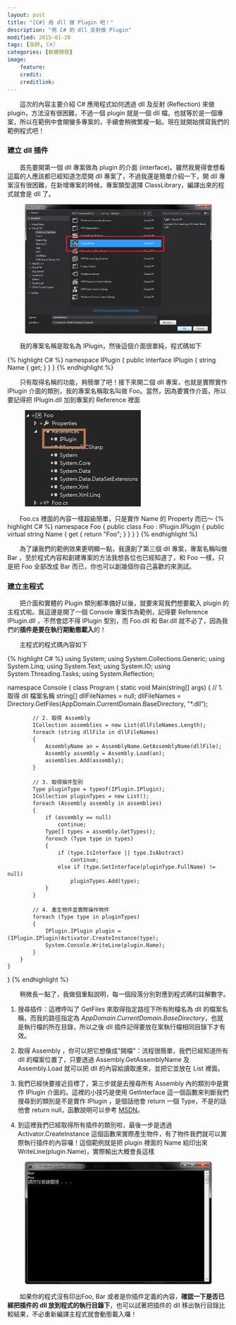 ```yaml
---
layout: post
title: "[C#] 用 dll 做 Plugin 吧！"
description: "用 C# 的 dll 反射做 Plugin"
modified: 2015-01-20
tags: [巫師, C#]
categories: [軟體開發]
image:
    feature: 
    credit: 
    creditlink: 
---
```


　　這次的內容主要介紹 C# 應用程式如何透過 dll 及反射 (Reflection) 來做 plugin，方法沒有很困難，不過一個 plugin 就是一個 dll 檔，也就等於是一個專案，所以在範例中會開蠻多專案的，手續會稍微繁複一點。現在就開始撰寫我們的範例程式吧！

<!--more-->

### 建立 dll 插件
　　首先要開第一個 dll 專案做為 plugin 的介面 (interface)。雖然我覺得會想看這篇的人應該都已經知道怎麼開 dll 專案了，不過我還是簡單介紹一下，開 dll 專案沒有很困難，在新增專案的時候，專案類型選擇 ClassLibrary，編譯出來的程式就會是 dll 了。

<figure class="large center"> <img src="/images/2015/csharp-plugin-01.png" alt=""> </figure>

　　我的專案名稱是取名為 IPlugin，然後這個介面很單純，程式碼如下

{% highlight C# %}
namespace IPlugin
{
    public interface IPlugin
    {
        string Name { get; }
    }
}
{% endhighlight %}

　　只有取得名稱的功能，夠簡單了吧！接下來開二個 dll 專案，也就是實際實作 IPlugin 介面的類別，我的專案名稱取名叫做 Foo。當然，因為要實作介面，所以要記得把 IPlugin.dll 加到專案的 Reference 裡面

<figure class="half center"> <img src="/images/2015/csharp-plugin-02.png" alt=""> </figure>

　　Foo.cs 裡面的內容一樣超級簡單，只是實作 Name 的 Property 而已～
{% highlight C# %}
namespace Foo
{
    public class Foo : IPlugin.IPlugin
    {
        public virtual string Name { get { return "Foo"; } }
    }
}
{% endhighlight %}

　　為了讓我們的範例效果更明顯一點，我還創了第三個 dll 專案，專案名稱叫做 Bar ，至於程式內容和創建專案的方法我想各位也已經知道了，和 Foo 一樣，只是把 Foo 全部改成 Bar 而已，你也可以創幾個你自己喜歡的來測試。

### 建立主程式

　　把介面和實體的 Plugin 類別都準備好以後，就要來寫我們想要載入 plugin 的主程式啦。我這邊是開了一個 Console 專案作為範例，記得要 Reference IPlugin.dll ，不然會認不得 IPlugin 型別，而 Foo.dll 和 Bar.dll 就不必了，因為我們的**插件是要在執行期動態載入**的！

　　主程式的程式碼內容如下

{% highlight C# %}
using System;
using System.Collections.Generic;
using System.Linq;
using System.Text;
using System.IO;
using System.Threading.Tasks;
using System.Reflection;

namespace Console
{
    class Program
    {
        static void Main(string[] args)
        {
            // 1. 取得 dll 檔案名稱
            string[] dllFileNames = null;
            dllFileNames = Directory.GetFiles(AppDomain.CurrentDomain.BaseDirectory, "*.dll");

            // 2. 取得 Assembly
            ICollection assemblies = new List(dllFileNames.Length);
            foreach (string dllFile in dllFileNames)
            {
                AssemblyName an = AssemblyName.GetAssemblyName(dllFile);
                Assembly assembly = Assembly.Load(an);
                assemblies.Add(assembly);
            }

            // 3. 取得插件型別
            Type pluginType = typeof(IPlugin.IPlugin);
            ICollection pluginTypes = new List();
            foreach (Assembly assembly in assemblies)
            {
                if (assembly == null)
                    continue;
                Type[] types = assembly.GetTypes();
                foreach (Type type in types)
                {
                    if (type.IsInterface || type.IsAbstract)
                        continue;
                    else if (type.GetInterface(pluginType.FullName) != null)
                        pluginTypes.Add(type);
                }
            }

            // 4. 產生物件並實際操作物件
            foreach (Type type in pluginTypes)
            {
                IPlugin.IPlugin plugin = (IPlugin.IPlugin)Activator.CreateInstance(type);
                System.Console.WriteLine(plugin.Name);
            }
        }
    }
}
{% endhighlight %}

　　稍微長一點了，我做個重點說明，每一個段落分別對應到程式碼的註解數字。

1. 搜尋插件：這裡呼叫了 GetFiles 來取得指定路徑下所有附檔名為 dll 的檔案名稱，而我的路徑指定為 *AppDomain.CurrentDomain.BaseDirectory*，也就是執行檔的所在目錄，所以之後 dll 插件記得要放在案執行檔相同目錄下才有效。

2. 取得 Assembly ，你可以把它想像成"開檔"：流程很簡單，我們已經知道所有 dll 的檔案位置了，只要透過 Assembly.GetAssemblyName 及 Assembly.Load 就可以把 dll 的內容給讀取進來，並把它並放在 List 裡面。

3. 我們已經快要接近目標了，第三步就是去搜尋所有 Assembly 內的類別中是實作 IPlugin 介面的。這裡的小技巧是使用 GetInterface 這一個函數來判斷我們搜尋到的類別是不是實作 IPlugin ，是個話他會 return 一個 Type，不是的話他會 return null，函數說明可以參考 [MSDN](https://msdn.microsoft.com/en-us/library/ayfa0fcd(v=vs.110).aspx)。

4. 到這裡我們已經取得所有插件的類別啦，最後一步是透過 Activator.CreateInstance 這個函數來實際產生物件，有了物件我們就可以實際執行插件的內容囉！這個範例就是把 plugin 裡面的 Name 給印出來 WriteLine(plugin.Name)，實際輸出大概會長這樣
<figure class="large center"> <img src="/images/2015/csharp-plugin-03.png" alt=""> </figure>

　　如果你的程式沒有印出Foo, Bar 或者是你插件定義的內容，**確認一下是否已經把插件的 dll 放到程式的執行目錄下**，也可以試著把插件的 dll 移出執行目錄比較結果，不必重新編譯主程式就會動態載入囉！